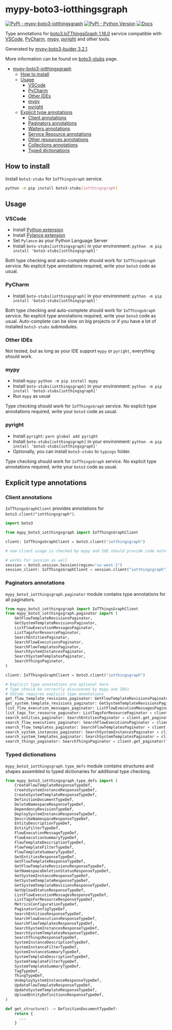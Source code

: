 # mypy-boto3-iotthingsgraph

[![PyPI - mypy-boto3-iotthingsgraph](https://img.shields.io/pypi/v/mypy-boto3-iotthingsgraph.svg?color=blue)](https://pypi.org/project/mypy-boto3-iotthingsgraph)
[![PyPI - Python Version](https://img.shields.io/pypi/pyversions/mypy-boto3-iotthingsgraph.svg?color=blue)](https://pypi.org/project/mypy-boto3-iotthingsgraph)
[![Docs](https://img.shields.io/readthedocs/mypy-boto3-builder.svg?color=blue)](https://mypy-boto3-builder.readthedocs.io/)

Type annotations for
[boto3.IoTThingsGraph 1.16.0](https://boto3.amazonaws.com/v1/documentation/api/1.16.0/reference/services/iotthingsgraph.html#IoTThingsGraph) service
compatible with
[VSCode](https://code.visualstudio.com/),
[PyCharm](https://www.jetbrains.com/pycharm/),
[mypy](https://github.com/python/mypy),
[pyright](https://github.com/microsoft/pyright)
and other tools.

Generated by [mypy-boto3-buider 3.2.1](https://github.com/vemel/mypy_boto3_builder).

More information can be found on [boto3-stubs](https://pypi.org/project/boto3-stubs/) page.

- [mypy-boto3-iotthingsgraph](#mypy-boto3-iotthingsgraph)
  - [How to install](#how-to-install)
  - [Usage](#usage)
    - [VSCode](#vscode)
    - [PyCharm](#pycharm)
    - [Other IDEs](#other-ides)
    - [mypy](#mypy)
    - [pyright](#pyright)
  - [Explicit type annotations](#explicit-type-annotations)
    - [Client annotations](#client-annotations)
    - [Paginators annotations](#paginators-annotations)
    - [Waiters annotations](#waiters-annotations)
    - [Service Resource annotations](#service-resource-annotations)
    - [Other resources annotations](#other-resources-annotations)
    - [Collections annotations](#collections-annotations)
    - [Typed dictionations](#typed-dictionations)

## How to install

Install `boto3-stubs` for `IoTThingsGraph` service.

```bash
python -m pip install boto3-stubs[iotthingsgraph]
```

## Usage

### VSCode

- Install [Python extension](https://marketplace.visualstudio.com/items?itemName=ms-python.python)
- Install [Pylance extension](https://marketplace.visualstudio.com/items?itemName=ms-python.vscode-pylance)
- Set `Pylance` as your Python Language Server
- Install `boto-stubs[iotthingsgraph]` in your environment: `python -m pip install 'boto3-stubs[iotthingsgraph]'`

Both type checking and auto-complete should work for `IoTThingsGraph` service.
No explicit type annotations required, write your `boto3` code as usual.

### PyCharm

- Install `boto-stubs[iotthingsgraph]` in your environment: `python -m pip install 'boto3-stubs[iotthingsgraph]'`

Both type checking and auto-complete should work for `IoTThingsGraph` service.
No explicit type annotations required, write your `boto3` code as usual.
Auto-complete can be slow on big projects or if you have a lot of installed `boto3-stubs` submodules.

### Other IDEs

Not tested, but as long as your IDE support `mypy` or `pyright`, everything should work.

### mypy

- Install `mypy`: `python -m pip install mypy`
- Install `boto-stubs[iotthingsgraph]` in your environment: `python -m pip install 'boto3-stubs[iotthingsgraph]'`
- Run `mypy` as usual

Type checking should work for `IoTThingsGraph` service.
No explicit type annotations required, write your `boto3` code as usual.

### pyright

- Install `pyright`: `yarn global add pyright`
- Install `boto-stubs[iotthingsgraph]` in your environment: `python -m pip install 'boto3-stubs[iotthingsgraph]'`
- Optionally, you can install `boto3-stubs` to `typings` folder.

Type checking should work for `IoTThingsGraph` service.
No explicit type annotations required, write your `boto3` code as usual.

## Explicit type annotations

### Client annotations

`IoTThingsGraphClient` provides annotations for `boto3.client("iotthingsgraph")`.

```python
import boto3

from mypy_boto3_iotthingsgraph import IoTThingsGraphClient

client: IoTThingsGraphClient = boto3.client("iotthingsgraph")

# now client usage is checked by mypy and IDE should provide code auto-complete

# works for session as well
session = boto3.session.Session(region="us-west-1")
session_client: IoTThingsGraphClient = session.client("iotthingsgraph")
```

### Paginators annotations

`mypy_boto3_iotthingsgraph.paginator` module contains type annotations for all paginators.

```python
from mypy_boto3_iotthingsgraph import IoTThingsGraphClient
from mypy_boto3_iotthingsgraph.paginator import (
    GetFlowTemplateRevisionsPaginator,
    GetSystemTemplateRevisionsPaginator,
    ListFlowExecutionMessagesPaginator,
    ListTagsForResourcePaginator,
    SearchEntitiesPaginator,
    SearchFlowExecutionsPaginator,
    SearchFlowTemplatesPaginator,
    SearchSystemInstancesPaginator,
    SearchSystemTemplatesPaginator,
    SearchThingsPaginator,
)

client: IoTThingsGraphClient = boto3.client("iotthingsgraph")

# Explicit type annotations are optional here
# Type should be correctly discovered by mypy and IDEs
# VSCode requires explicit type annotations
get_flow_template_revisions_paginator: GetFlowTemplateRevisionsPaginator = client.get_paginator("get_flow_template_revisions")
get_system_template_revisions_paginator: GetSystemTemplateRevisionsPaginator = client.get_paginator("get_system_template_revisions")
list_flow_execution_messages_paginator: ListFlowExecutionMessagesPaginator = client.get_paginator("list_flow_execution_messages")
list_tags_for_resource_paginator: ListTagsForResourcePaginator = client.get_paginator("list_tags_for_resource")
search_entities_paginator: SearchEntitiesPaginator = client.get_paginator("search_entities")
search_flow_executions_paginator: SearchFlowExecutionsPaginator = client.get_paginator("search_flow_executions")
search_flow_templates_paginator: SearchFlowTemplatesPaginator = client.get_paginator("search_flow_templates")
search_system_instances_paginator: SearchSystemInstancesPaginator = client.get_paginator("search_system_instances")
search_system_templates_paginator: SearchSystemTemplatesPaginator = client.get_paginator("search_system_templates")
search_things_paginator: SearchThingsPaginator = client.get_paginator("search_things")
```







### Typed dictionations

`mypy_boto3_iotthingsgraph.type_defs` module contains structures and shapes assembled
to typed dictionaries for additional type checking.

```python
from mypy_boto3_iotthingsgraph.type_defs import (
    CreateFlowTemplateResponseTypeDef,
    CreateSystemInstanceResponseTypeDef,
    CreateSystemTemplateResponseTypeDef,
    DefinitionDocumentTypeDef,
    DeleteNamespaceResponseTypeDef,
    DependencyRevisionTypeDef,
    DeploySystemInstanceResponseTypeDef,
    DescribeNamespaceResponseTypeDef,
    EntityDescriptionTypeDef,
    EntityFilterTypeDef,
    FlowExecutionMessageTypeDef,
    FlowExecutionSummaryTypeDef,
    FlowTemplateDescriptionTypeDef,
    FlowTemplateFilterTypeDef,
    FlowTemplateSummaryTypeDef,
    GetEntitiesResponseTypeDef,
    GetFlowTemplateResponseTypeDef,
    GetFlowTemplateRevisionsResponseTypeDef,
    GetNamespaceDeletionStatusResponseTypeDef,
    GetSystemInstanceResponseTypeDef,
    GetSystemTemplateResponseTypeDef,
    GetSystemTemplateRevisionsResponseTypeDef,
    GetUploadStatusResponseTypeDef,
    ListFlowExecutionMessagesResponseTypeDef,
    ListTagsForResourceResponseTypeDef,
    MetricsConfigurationTypeDef,
    PaginatorConfigTypeDef,
    SearchEntitiesResponseTypeDef,
    SearchFlowExecutionsResponseTypeDef,
    SearchFlowTemplatesResponseTypeDef,
    SearchSystemInstancesResponseTypeDef,
    SearchSystemTemplatesResponseTypeDef,
    SearchThingsResponseTypeDef,
    SystemInstanceDescriptionTypeDef,
    SystemInstanceFilterTypeDef,
    SystemInstanceSummaryTypeDef,
    SystemTemplateDescriptionTypeDef,
    SystemTemplateFilterTypeDef,
    SystemTemplateSummaryTypeDef,
    TagTypeDef,
    ThingTypeDef,
    UndeploySystemInstanceResponseTypeDef,
    UpdateFlowTemplateResponseTypeDef,
    UpdateSystemTemplateResponseTypeDef,
    UploadEntityDefinitionsResponseTypeDef,
)

def get_structure() -> DefinitionDocumentTypeDef:
    return {
      ...
    }
```
